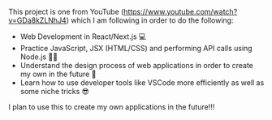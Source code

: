 This project is one from YouTube (https://www.youtube.com/watch?v=GDa8kZLNhJ4) which I am following 
in order to do the following: 

  - Web Development in React/Next.js 💻
  - Practice JavaScript, JSX (HTML/CSS) and performing API calls using Node.js 👨‍💻
  - Understand the design process of web applications in order to create my own in the future 🧠
  - Learn how to use developer tools like VSCode more efficiently as well as some niche tricks 😎
  
  I plan to use this to create my own applications in the future!!!
